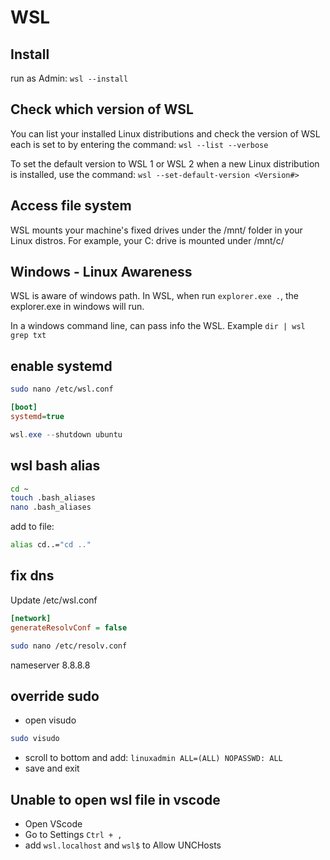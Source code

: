 # WSL

## Install
run as Admin: `wsl --install`

## Check which version of WSL 
You can list your installed Linux distributions and check the version of WSL each is set to by entering the command: `wsl --list --verbose`

To set the default version to WSL 1 or WSL 2 when a new Linux distribution is installed, use the command: `wsl --set-default-version <Version#>`

## Access file system
WSL mounts your machine's fixed drives under the /mnt/<drive> folder in your Linux distros. For example, your C: drive is mounted under /mnt/c/

## Windows - Linux Awareness
WSL is aware of windows path. In WSL, when run `explorer.exe .`, the explorer.exe in windows will run.

In a windows command line, can pass info the WSL. Example `dir | wsl grep txt`

## enable systemd
```sh
sudo nano /etc/wsl.conf
```

```ini
[boot]
systemd=true
```

```powershell
wsl.exe --shutdown ubuntu
```

## wsl bash alias
```sh
cd ~
touch .bash_aliases
nano .bash_aliases
```
add to file:
```sh
alias cd..="cd .."
```

## fix dns
Update /etc/wsl.conf
```ini
[network]
generateResolvConf = false
```

```sh
sudo nano /etc/resolv.conf
```
nameserver 8.8.8.8

## override sudo
- open visudo
```sh
sudo visudo
```
- scroll to bottom and add: `linuxadmin ALL=(ALL) NOPASSWD: ALL`
- save and exit

## Unable to open wsl file in vscode
- Open VScode
- Go to Settings `Ctrl + ,`
- add `wsl.localhost` and `wsl$` to Allow UNCHosts
